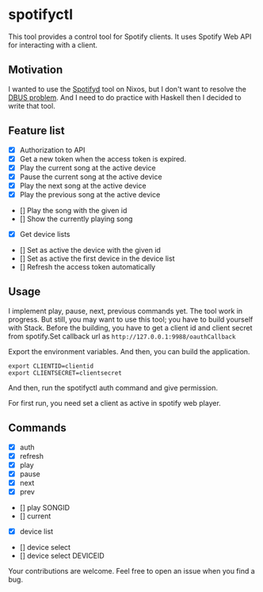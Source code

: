 # spotifyctl
This tool provides a control tool for Spotify clients. It uses Spotify Web API for interacting with a client.

## Motivation
I wanted to use the [Spotifyd](https://github.com/Spotifyd/spotifyd) tool on Nixos, but I don't want to resolve the [DBUS problem](https://community.spotify.com/t5/Desktop-Linux/Spotify-D-Bus-issue-cannot-send-CLI-commands/td-p/4528662). And I need to do practice with Haskell then I decided to write that tool.

## Feature list
- [x] Authorization to API
- [x] Get a new token when the access token is expired.
- [x] Play the current song at the active device
- [x] Pause the current song at the active device
- [x] Play the next song at the active device
- [x] Play the previous song at the active device
- [] Play the song with the given id
- [] Show the currently playing song
- [x] Get device lists
- [] Set as active the device with the given id
- [] Set as active the first device in the device list
- [] Refresh the access token automatically

## Usage
I implement play, pause, next,  previous commands yet. The tool work in progress. But still, you may want to use this tool; you have to build yourself with Stack. Before the building, you have to get a client id and client secret from spotify.Set callback url as `http://127.0.0.1:9988/oauthCallback`

Export the environment variables. And then, you can build the application.

```
export CLIENTID=clientid
export CLIENTSECRET=clientsecret
```

And then, run the spotifyctl auth command and give permission.

For first run, you need set a client as active in spotify web player.

## Commands
- [x] auth
- [x] refresh
- [x] play
- [x] pause
- [x] next
- [x] prev
- [] play SONGID
- [] current
- [x] device list
- [] device select
- [] device select DEVICEID


Your contributions are welcome. Feel free to open an issue when you find a bug.